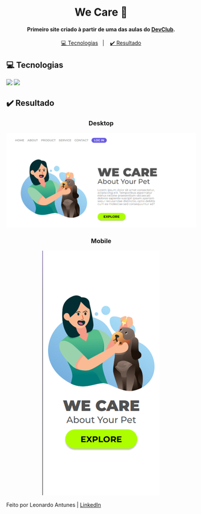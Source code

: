 <h1 align="center">We Care 🐾</h1>

<h4 align="center">Primeiro site criado à partir de uma das aulas do <a href="https://rodolfomori.com.br/devclub">DevClub</a>.</h4>

<p align="center">
  <a href="#tecnologias">💻 Tecnologias</a>&nbsp;&nbsp;&nbsp;|&nbsp;&nbsp;&nbsp;
  <a href="#resultado">✔️ Resultado</a>
</p>

<h2 id="tecnologias">💻 Tecnologias</h2>

<img src="https://img.shields.io/badge/HTML5-E34F26?style=for-the-badge&logo=html5&logoColor=white"/>
<img src="https://img.shields.io/badge/CSS3-1572B6?style=for-the-badge&logo=css3&logoColor=white"/>

<h2 id="resultado">✔️ Resultado</h2>

<div align="center">
<h3>Desktop</h3>
<img src="https://github.com/leoantunes99/we-care/blob/main/assets/desktop.png?raw=true"/>
<h3>Mobile</h3>
<img src="https://github.com/leoantunes99/we-care/blob/main/assets/mobile.png?raw=true"/>
</div>

Feito por Leonardo Antunes | [LinkedIn](https://www.linkedin.com/in/leonardo-antunes-8902a6136/)
